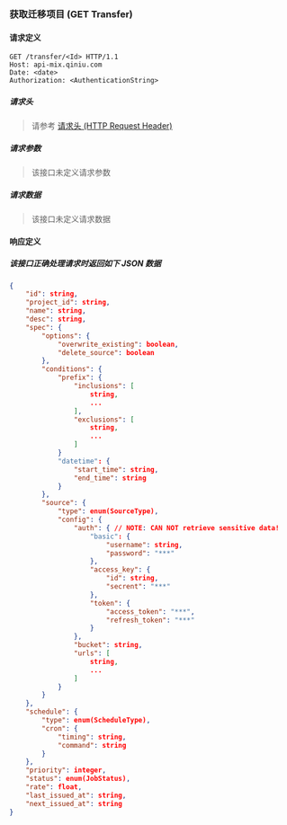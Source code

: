 ### 获取迁移项目 (GET Transfer)

#### 请求定义

    GET /transfer/<Id> HTTP/1.1
    Host: api-mix.qiniu.com
    Date: <date>
    Authorization: <AuthenticationString>

##### 请求头

> 请参考 [请求头 (HTTP Request Header)](request.md)

##### 请求参数

> 该接口未定义请求参数

##### 请求数据

> 该接口未定义请求数据

#### 响应定义

##### 该接口正确处理请求时返回如下 JSON 数据

```json
{
    "id": string,
    "project_id": string,
    "name": string,
    "desc": string,
    "spec": {
        "options": {
            "overwrite_existing": boolean,
            "delete_source": boolean
        },
        "conditions": {
            "prefix": {
                "inclusions": [
                    string,
                    ...
                ],
                "exclusions": [
                    string,
                    ...
                ]
            }
            "datetime": {
                "start_time": string,
                "end_time": string
            }
        },
        "source": {
            "type": enum(SourceType),
            "config": {
                "auth": { // NOTE: CAN NOT retrieve sensitive data!
                    "basic": {
                        "username": string,
                        "password": "***"
                    },
                    "access_key": {
                        "id": string,
                        "secrent": "***"
                    },
                    "token": {
                        "access_token": "***",
                        "refresh_token": "***"
                    }
                },
                "bucket": string,
                "urls": [
                    string,
                    ...
                ]
            }
        }
    },
    "schedule": {
        "type": enum(ScheduleType),
        "cron": {
            "timing": string,
            "command": string
        }
    },
    "priority": integer,
    "status": enum(JobStatus),
    "rate": float,
    "last_issued_at": string,
    "next_issued_at": string
}
```
